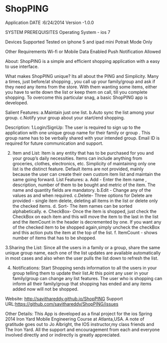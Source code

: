 ShopPING
========

Application 
DATE :6/24/2014
Version -1.0.0

SYSTEM PREREQUISITES
Operating System - ios 7

Devices Supported
Tested on iphone 5 and ipad mini 
Potrait Mode Only

Other Requirements
Wi-fi or Mobile Data Enabled 
Push Notification Allowed 

About:
ShopPING is a simple and efficient shopping application with a easy to use interface.

What makes ShopPING unique?
	Its all about the PING and Simplicity. Many a times, just before/at shopping , you call up your family/group and ask if they need any items from the store. With them wanting some items, either you have to write down the list or keep them on call, till you complete shopping. To overcome this particular snag, a basic ShopPING app is developed.

Salient Features:
a.Maintain just one list.
b.Auto sync the list among your group.
c.Notify your group about your start/end shopping.

Description:
1.Login/SignUp:
	The user is required to sign up to the application with one unique group name for their family or group . This group name has to be verbally shared with your intended group. Email ID is required for future communication and support.
	
2. Item and List:
	Item is any entity that has to be purchased for you and your group’s daily necessities. Items can include anything from groceries, clothes, electronics, etc. Simplicity of maintaining only one list is the distinct feature. Default items are not provided, mainly because the user can create their own custom item list and maintain the same going forward. 
	List Features:
	a. Add - Enter the item name , description, number of them to be bought and metric of the item. The name and quantity fields are mandatory.
	b.Edit - Change any of the values as and when required.
	c.Delete- Three options for Delete are provided - single item delete, deleting all items in the list or delete only the checked items. 
	d. Sort- The item names can be sorted alphabetically.
	e. CheckBox- Once the item is shopped, just check the CheckBox on each item and this 	will move the item to the last in the list and the itemCount in the header is 				decremented by one. If you want any of the checked item to be 					shopped again,simply uncheck the checkBox and this action puts the item 			at the top of the list. 
	f. ItemCount - shows number of items that has to be shopped.
	
3.Sharing the List:
	Since all the users in a family or a group, share the same unique group name, each one of the list updates are available automatically in most cases and also when the user pulls the list down to refresh the list.

4. Notifications:
	Start Shopping sends information to all the users in your group telling them to update their list.At this point any user in your family/group can change any list features. The user who is shopping can inform all their family/group that shopping has ended and any items added now will not be shopped.


Website: http://savithareddy.github.io/ShopPING
Support URL:https://github.com/savithareddy/ShopPING/issues


Other Details:
This App is developed as a final project for the ios Spring 2014 Iron Yard Mobile Engineering Course at Atlanta,USA. A note of gratitude goes out to Jo Albright, the IOS instructor,my class friends and The Iron Yard. All the support and encouragement from each and everyone involved directly and or indirectly is greatly appreciated.




